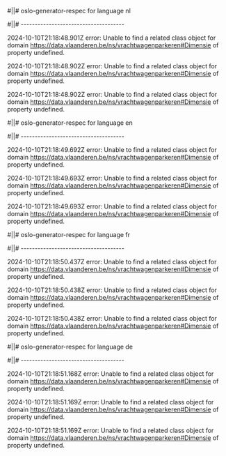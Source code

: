 #||# oslo-generator-respec for language nl  

#||# -------------------------------------  

2024-10-10T21:18:48.901Z error: Unable to find a related class object for domain https://data.vlaanderen.be/ns/vrachtwagenparkeren#Dimensie of property undefined.

2024-10-10T21:18:48.902Z error: Unable to find a related class object for domain https://data.vlaanderen.be/ns/vrachtwagenparkeren#Dimensie of property undefined.

2024-10-10T21:18:48.902Z error: Unable to find a related class object for domain https://data.vlaanderen.be/ns/vrachtwagenparkeren#Dimensie of property undefined.

#||# oslo-generator-respec for language en  

#||# -------------------------------------  

2024-10-10T21:18:49.692Z error: Unable to find a related class object for domain https://data.vlaanderen.be/ns/vrachtwagenparkeren#Dimensie of property undefined.

2024-10-10T21:18:49.693Z error: Unable to find a related class object for domain https://data.vlaanderen.be/ns/vrachtwagenparkeren#Dimensie of property undefined.

2024-10-10T21:18:49.693Z error: Unable to find a related class object for domain https://data.vlaanderen.be/ns/vrachtwagenparkeren#Dimensie of property undefined.

#||# oslo-generator-respec for language fr  

#||# -------------------------------------  

2024-10-10T21:18:50.437Z error: Unable to find a related class object for domain https://data.vlaanderen.be/ns/vrachtwagenparkeren#Dimensie of property undefined.

2024-10-10T21:18:50.438Z error: Unable to find a related class object for domain https://data.vlaanderen.be/ns/vrachtwagenparkeren#Dimensie of property undefined.

2024-10-10T21:18:50.438Z error: Unable to find a related class object for domain https://data.vlaanderen.be/ns/vrachtwagenparkeren#Dimensie of property undefined.

#||# oslo-generator-respec for language de  

#||# -------------------------------------  

2024-10-10T21:18:51.168Z error: Unable to find a related class object for domain https://data.vlaanderen.be/ns/vrachtwagenparkeren#Dimensie of property undefined.

2024-10-10T21:18:51.169Z error: Unable to find a related class object for domain https://data.vlaanderen.be/ns/vrachtwagenparkeren#Dimensie of property undefined.

2024-10-10T21:18:51.169Z error: Unable to find a related class object for domain https://data.vlaanderen.be/ns/vrachtwagenparkeren#Dimensie of property undefined.

